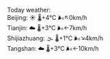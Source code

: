 Today weather:  
Beijing: ☀️ 🌡️+4°C 🌬️↖0km/h  
Tianjin: ☁️ 🌡️+3°C 🌬️←7km/h  
Shijiazhuang: 🌫  🌡️+1°C 🌬️↘4km/h  
Tangshan: ☁️ 🌡️+3°C 🌬️←10km/h  
